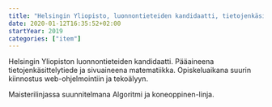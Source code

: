 ```yaml
---
title: "Helsingin Yliopisto, luonnontieteiden kandidaatti, tietojenkäsittelytiede"
date: 2020-01-12T16:35:52+02:00
startYear: 2019
categories: ["item"]
---
```

Helsingin Yliopiston luonnontieteiden kandidaatti. Pääaineena tietojenkäsittelytiede ja sivuaineena matematiikka. Opiskeluaikana suurin kiinnostus web-ohjelmointiin ja tekoälyyn.

Maisterilinjassa suunnitelmana Algoritmi ja koneoppinen-linja.
